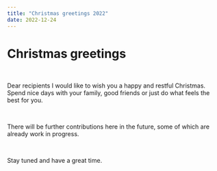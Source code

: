 ```yaml
---
title: "Christmas greetings 2022"
date: 2022-12-24
---
```


<h1>
Christmas greetings
</h1>

</br>

<p>
Dear recipients I would like to wish you a happy and restful Christmas. Spend nice days with your family, good friends or just do what feels the best for you.
</p>

</br>

<p>
There will be further contributions here in the future, some of which are already work in progress.
</p>

</br>

<p>
  Stay tuned and have a great time.
</p>
